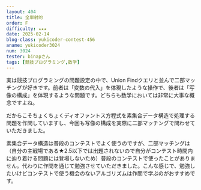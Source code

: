 ```yaml
---
layout: 404
title: 全単射的
order: F
difficulty: ★★★
date: 2025-02-14
blog-class: yukicoder-contest-456
aname: yukicoder3024
num: 3024
tester: binapさん
tags: [競技プログラミング,数学]
---
```


<p>
実は競技プログラミングの問題設定の中で、Union Findクエリと並んで二部マッチングが好きです。前者は「変数の代入」を体現したような操作で、後者は「写像の構成」を体現するような問題です。どちらも数学においては非常に大事な概念ですよね。
</p>
<p>
だからこそちょくちょくディオファントス方程式を素集合データ構造で処理する問題を作問していますし、今回も写像の構成を実際に二部マッチングで問わせていただきました。
</p>
<p>
素集合データ構造は普段のコンテストでよく使うのですが、二部マッチングは（自分の主戦場である★2.5以下では出題されないので自分がコンテスト時間内に辿り着ける問題には登場しないため）普段のコンテストで使ったことがありません。代わりに作問を通じて勉強させていただきました。こんな感じで、勉強したいけどコンテストで使う機会のないアルゴリズムは作問で学ぶのがおすすめです。
</p>
